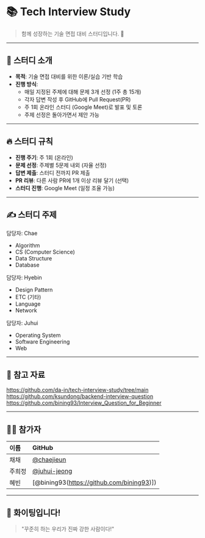 # 📚 Tech Interview Study

> 함께 성장하는 기술 면접 대비 스터디입니다. 🚀

---

## 📝 스터디 소개

- **목적**: 기술 면접 대비를 위한 이론/실습 기반 학습
- **진행 방식**:
  - 매일 지정된 주제에 대해 문제 3개 선정 (1주 총 15개)
  - 각자 답변 작성 후 GitHub에 Pull Request(PR)
  - 주 1회 온라인 스터디 (Google Meet)로 발표 및 토론
  - 주제 선정은 돌아가면서 제안 가능

---

## 🔥 스터디 규칙

- **진행 주기**: 주 1회 (온라인)
- **문제 선정**: 주제별 5문제 내외 (자율 선정)
- **답변 제출**: 스터디 전까지 PR 제출
- **PR 리뷰**: 다른 사람 PR에 1개 이상 리뷰 달기 (선택)
- **스터디 진행**: Google Meet (일정 조율 가능)

---

## ✍️ 스터디 주제

담당자: Chae

- Algorithm
- CS (Computer Science)
- Data Structure
- Database

담당자: Hyebin

- Design Pattern
- ETC (기타)
- Language
- Network

담당자: Juhui

- Operating System
- Software Engineering
- Web

---

## 📌 참고 자료

https://github.com/da-in/tech-interview-study/tree/main
https://github.com/ksundong/backend-interview-question
https://github.com/bining93/Interview_Question_for_Beginner

---

## 👩‍💻 참가자

| 이름   | GitHub                                         |
| :----- | :--------------------------------------------- |
| 채채   | [@chaejieun](https://github.com/chaejieun)     |
| 주희정 | [@juhui-jeong](https://github.com/juhui-jeong) |
| 혜빈 | [@bining93(https://github.com/bining93)]) |

---

## 🚀 화이팅입니다!

> "꾸준히 하는 우리가 진짜 강한 사람이다!"
